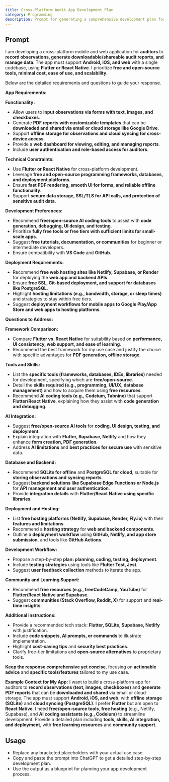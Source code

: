 ```yaml
---
title: Cross-Platform Audit App Development Plan
category: Programming
description: Prompt for generating a comprehensive development plan for a free, cross-platform mobile and web app for auditors using open-source tools and AI coding assistants.
---
```


## Prompt

I am developing a cross-platform mobile and web application for **auditors** to **record observations, generate downloadable/shareable audit reports, and manage data**. The app must support **Android, iOS, and web** with a single codebase, using **Flutter or React Native**. I prioritize **free and open-source tools, minimal cost, ease of use, and scalability**.

Below are the detailed requirements and questions to guide your response.

**App Requirements:**

**Functionality:**
- Allow users to **input observations via forms with text, images, and checkboxes**.
- Generate **PDF reports with customizable templates** that can be **downloaded and shared via email or cloud storage like Google Drive**.
- Support **offline storage for observations and cloud syncing for cross-device access**.
- Provide a **web dashboard for viewing, editing, and managing reports**.
- Include **user authentication and role-based access for auditors**.

**Technical Constraints:**
- Use **Flutter or React Native** for cross-platform development.
- Leverage **free and open-source programming frameworks, databases, and deployment platforms**.
- Ensure **fast PDF rendering, smooth UI for forms, and reliable offline functionality**.
- Support **secure data storage, SSL/TLS for API calls, and protection of sensitive audit data**.

**Development Preferences:**
- Recommend **free/open-source AI coding tools** to assist with **code generation, debugging, UI design, and testing**.
- Prioritize **fully free tools or free tiers with sufficient limits for small-scale apps**.
- Suggest **free tutorials, documentation, or communities** for beginner or intermediate developers.
- Ensure compatibility with **VS Code** and **GitHub**.

**Deployment Requirements:**
- Recommend **free web hosting sites like Netlify, Supabase, or Render** for deploying the **web app and backend APIs**.
- Ensure **free SSL, Git-based deployment, and support for databases like PostgreSQL**.
- Highlight **hosting limitations (e.g., bandwidth, storage, or sleep times)** and strategies to stay within free tiers.
- Suggest **deployment workflows for mobile apps to Google Play/App Store and web apps to hosting platforms**.

**Questions to Address:**

**Framework Comparison:**
- Compare **Flutter vs. React Native** for suitability based on **performance, UI consistency, web support, and ease of learning**.
- Recommend the best framework for my use case and justify the choice with specific advantages for **PDF generation, offline storage**.

**Tools and Skills:**
- List the **specific tools (frameworks, databases, IDEs, libraries)** needed for development, specifying which are **free/open-source**.
- Detail the **skills required (e.g., programming, UI/UX, database management)** and how to acquire them using **free resources**.
- Recommend **AI coding tools (e.g., Codeium, Tabnine)** that support **Flutter/React Native**, explaining how they assist with **code generation and debugging**.

**AI Integration:**
- Suggest **free/open-source AI tools** for **coding, UI design, testing, and deployment**.
- Explain integration with **Flutter, Supabase, Netlify** and how they enhance **form creation, PDF generation**.
- Address **AI limitations** and **best practices for secure use** with sensitive data.

**Database and Backend:**
- Recommend **SQLite for offline** and **PostgreSQL for cloud**, suitable for **storing observations and syncing reports**.
- Suggest **backend solutions like Supabase Edge Functions or Node.js** for **API management and user authentication**.
- Provide **integration details** with **Flutter/React Native using specific libraries**.

**Deployment and Hosting:**
- List **free hosting platforms (Netlify, Supabase, Render, Fly.io)** with their **features and limitations**.
- Recommend a **hosting strategy** for **web and backend components**.
- Outline a **deployment workflow** using **GitHub, Netlify, and app store submission**, and tools like **GitHub Actions**.

**Development Workflow:**
- Propose a step-by-step **plan: planning, coding, testing, deployment**.
- Include **testing strategies** using tools like **Flutter Test, Jest**.
- Suggest **user feedback collection** methods to iterate the app.

**Community and Learning Support:**
- Recommend **free resources (e.g., freeCodeCamp, YouTube)** for **Flutter/React Native and Supabase**.
- Suggest **communities (Stack Overflow, Reddit, X)** for support and **real-time insights**.

**Additional Instructions:**
- Provide a recommended tech stack: **Flutter, SQLite, Supabase, Netlify** with justification.
- Include **code snippets, AI prompts, or commands** to illustrate implementation.
- Highlight **cost-saving tips** and **security best practices**.
- Clarify free-tier limitations and **open-source alternatives** to proprietary tools.

**Keep the response comprehensive yet concise**, focusing on **actionable advice** and **specific tools/features** tailored to my use case.

**Example Context for My App:**
I want to build a cross-platform app for auditors to **record observations (text, images, checkboxes)** and **generate PDF reports** that can be **downloaded and shared** via email or cloud storage. The app must support **Android, iOS, and web**, with **offline storage (SQLite)** and **cloud syncing (PostgreSQL)**. I prefer **Flutter** but am open to **React Native**. I need **free/open-source tools**, **free hosting** (e.g., Netlify, Supabase), and **AI coding assistants (e.g., Codeium)** to streamline development. Provide a detailed plan including **tools, skills, AI integration, and deployment**, with **free learning resources** and **community support**.

## Usage
- Replace any bracketed placeholders with your actual use case.
- Copy and paste the prompt into ChatGPT to get a detailed step-by-step development plan.
- Use the output as a blueprint for planning your app development process.

